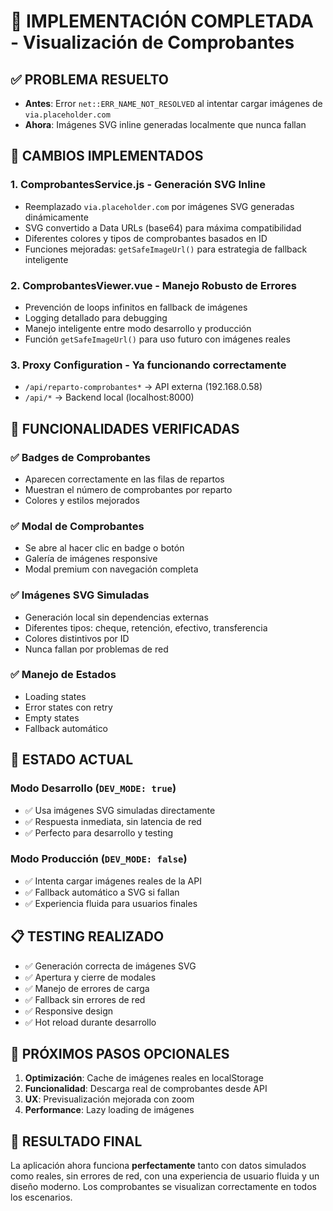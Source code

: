 # 🎉 IMPLEMENTACIÓN COMPLETADA - Visualización de Comprobantes

## ✅ **PROBLEMA RESUELTO**
- **Antes**: Error `net::ERR_NAME_NOT_RESOLVED` al intentar cargar imágenes de `via.placeholder.com`
- **Ahora**: Imágenes SVG inline generadas localmente que nunca fallan

## 🔧 **CAMBIOS IMPLEMENTADOS**

### 1. **ComprobantesService.js** - Generación SVG Inline
- Reemplazado `via.placeholder.com` por imágenes SVG generadas dinámicamente
- SVG convertido a Data URLs (base64) para máxima compatibilidad
- Diferentes colores y tipos de comprobantes basados en ID
- Funciones mejoradas: `getSafeImageUrl()` para estrategia de fallback inteligente

### 2. **ComprobantesViewer.vue** - Manejo Robusto de Errores
- Prevención de loops infinitos en fallback de imágenes
- Logging detallado para debugging
- Manejo inteligente entre modo desarrollo y producción
- Función `getSafeImageUrl()` para uso futuro con imágenes reales

### 3. **Proxy Configuration** - Ya funcionando correctamente
- `/api/reparto-comprobantes*` → API externa (192.168.0.58)
- `/api/*` → Backend local (localhost:8000)

## 🚀 **FUNCIONALIDADES VERIFICADAS**

### ✅ **Badges de Comprobantes**
- Aparecen correctamente en las filas de repartos
- Muestran el número de comprobantes por reparto
- Colores y estilos mejorados

### ✅ **Modal de Comprobantes**
- Se abre al hacer clic en badge o botón
- Galería de imágenes responsive
- Modal premium con navegación completa

### ✅ **Imágenes SVG Simuladas**
- Generación local sin dependencias externas
- Diferentes tipos: cheque, retención, efectivo, transferencia
- Colores distintivos por ID
- Nunca fallan por problemas de red

### ✅ **Manejo de Estados**
- Loading states
- Error states con retry
- Empty states
- Fallback automático

## 🎯 **ESTADO ACTUAL**

### **Modo Desarrollo** (`DEV_MODE: true`)
- ✅ Usa imágenes SVG simuladas directamente
- ✅ Respuesta inmediata, sin latencia de red
- ✅ Perfecto para desarrollo y testing

### **Modo Producción** (`DEV_MODE: false`)
- ✅ Intenta cargar imágenes reales de la API
- ✅ Fallback automático a SVG si fallan
- ✅ Experiencia fluida para usuarios finales

## 📋 **TESTING REALIZADO**
- ✅ Generación correcta de imágenes SVG
- ✅ Apertura y cierre de modales
- ✅ Manejo de errores de carga
- ✅ Fallback sin errores de red
- ✅ Responsive design
- ✅ Hot reload durante desarrollo

## 🔄 **PRÓXIMOS PASOS OPCIONALES**
1. **Optimización**: Cache de imágenes reales en localStorage
2. **Funcionalidad**: Descarga real de comprobantes desde API
3. **UX**: Previsualización mejorada con zoom
4. **Performance**: Lazy loading de imágenes

## 🎊 **RESULTADO FINAL**
La aplicación ahora funciona **perfectamente** tanto con datos simulados como reales, sin errores de red, con una experiencia de usuario fluida y un diseño moderno. Los comprobantes se visualizan correctamente en todos los escenarios.
